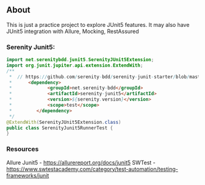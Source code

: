 ## About
This is just a practice project to explore JUnit5 features.  It may also have JUnit5 integration with Allure, Mocking, RestAssured

### Serenity Junit5:
```java
import net.serenitybdd.junit5.SerenityJUnit5Extension;
import org.junit.jupiter.api.extension.ExtendWith;
/**
 *  // https://github.com/serenity-bdd/serenity-junit-starter/blob/master/src/test/java/starter/acceptancetests/WhenSearchingForTerms.java
 *      <dependency>
 *             <groupId>net.serenity-bdd</groupId>
 *             <artifactId>serenity-junit5</artifactId>
 *             <version>${serenity.version}</version>
 *             <scope>test</scope>
 *         </dependency>
 */
@ExtendWith(SerenityJUnit5Extension.class)
public class SerenityJunit5RunnerTest {
}
```

### Resources
Allure Junit5 - https://allurereport.org/docs/junit5
SWTest - https://www.swtestacademy.com/category/test-automation/testing-frameworks/junit


